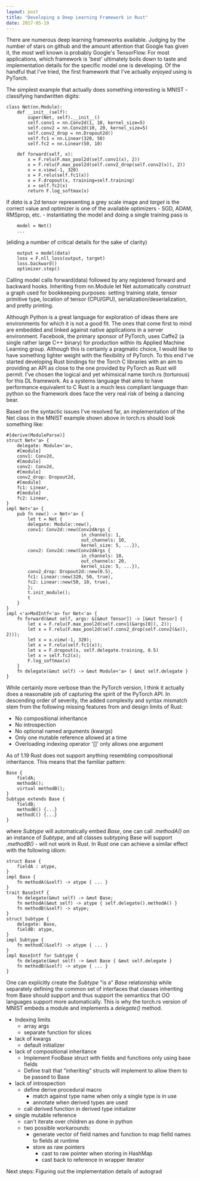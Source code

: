 ```yaml
---
layout: post
title: "Developing a Deep Learning Framework in Rust"
date: 2017-05-19
---
```


There are numerous deep learning frameworks available. Judging by the number of stars on github 
and the amount attention that Google has given it, the most well known is probably Google's 
TensorFlow. For most applications, which framework is 'best' ultimately boils down to taste and
implementation details for the specific model one is developing. Of the handful that I've tried, the first framework that I've actually *enjoyed* using is PyTorch.

The simplest example that actually does something interesting is MNIST - classifying handwritten digits:

    class Net(nn.Module):
        def __init__(self):
            super(Net, self).__init__()
            self.conv1 = nn.Conv2d(1, 10, kernel_size=5)
            self.conv2 = nn.Conv2d(10, 20, kernel_size=5)
            self.conv2_drop = nn.Dropout2d()
            self.fc1 = nn.Linear(320, 50)
            self.fc2 = nn.Linear(50, 10)

        def forward(self, x):
            x = F.relu(F.max_pool2d(self.conv1(x), 2))
            x = F.relu(F.max_pool2d(self.conv2_drop(self.conv2(x)), 2))
            x = x.view(-1, 320)
            x = F.relu(self.fc1(x))
            x = F.dropout(x, training=self.training)
            x = self.fc2(x)
            return F.log_softmax(x)
            
If *data* is a 2d tensor representing a grey scale image and *target* is the correct value and optimizer is one of the available optimizers - SGD, ADAM, RMSprop, etc. - instantiating the model and doing a single training pass is
    
        model = Net()
        ...
(eliding a number of critical details for the sake of clarity)

        output = model(data)
        loss = F.nll_loss(output, target)
        loss.backward()
        optimizer.step()
        
Calling model calls forward(data) followed by any registered forward and backward hooks. Inheriting from nn.Module let Net automatically construct a graph used for bookkeeping purposes: setting training state, tensor primitive type, location of tensor (CPU/GPU), serialization/deserialization, and pretty printing.

Although Python is a great language for exploration of ideas there are environments for which it is not a good fit. The ones that come first to mind are embedded and linked against native applications in a server environment. Facebook, the primary sponsor of PyTorch, uses Caffe2 (a single rather large C++ binary) for production within its Applied Machine Learning group. Although this is certainly a pragmatic choice, I would like to have something lighter weight with the flexibility of PyTorch. To this end I've started developing Rust bindings for the Torch C libraries with an aim to providing an API as close to the one provided by PyTorch as Rust will permit. I've chosen the logical and yet whimsical name torch.rs (torturous) for this
DL framework. As a systems language that aims to have performance equivalent to C Rust is a much less compliant language than python so the framework does face the very real risk of being a dancing bear.


Based on the syntactic issues I've resolved far, an implementation of the Net class in the MNIST example shown above in torch.rs should look something like:

    #[derive(ModuleParse)]
    struct Net<'a> {
        delegate: Module<'a>,
        #[module]
        conv1: Conv2d,
        #[module]
        conv2: Conv2d,
        #[module]
        conv2_drop: Dropout2d,
        #[module]
        fc1: Linear,
        #[module]
        fc2: Linear,
    }
    impl Net<'a> {
        pub fn new() -> Net<'a> {
            let t = Net {
            delegate: Module::new(),
            conv1: Conv2d::new(Conv2dArgs {
                                in_channels: 1,
                                out_channels: 10,
                                kernel_size: 5, ...}),
            conv2: Conv2d::new(Conv2dArgs {
                                in_channels: 10,
                                out_channels: 20,
                                kernel_size: 5, ...}),
            conv2_drop: Dropout2d::new(0.5),
            fc1: Linear::new(320, 50, true),
            fc2: Linear::new(50, 10, true),
            };
            t.init_module();
            t 
        }
    }
    impl <'a>ModIntf<'a> for Net<'a> {
        fn forward(&mut self, args: &[&mut Tensor]) -> [&mut Tensor] {
            let x = F.relu(F.max_pool2d(self.conv1(&args[0]), 2));
            let x = F.relu(F.max_pool2d(self.conv2_drop(self.conv2(&x)), 2)));
            let x = x.view(-1, 320);
            let x = F.relu(self.fc1(x));
            let x = F.dropout(x, self.delegate.training, 0.5)
            let x = self.fc2(x);
            F.log_softmax(x)
        }
        fn delegate(&mut self) -> &mut Module<'a> { &mut self.delegate }
    }


While certainly more verbose than the PyTorch version, I think it actually does a reasonable job of capturing the spirit of the PyTorch API. In descending order of severity, the added complexity and syntax mismatch stem from the following missing features from and design limits of Rust:
- No compositional inheritance
- No introspection
- No optional named arguments (kwargs)
- Only one mutable reference allowed at a time
- Overloading indexing operator '[]' only allows one argument


As of 1.19 Rust does not support anything resembling compositional inheritance. This means that the familiar pattern:

    Base {
        fieldA;
        methodA();
        virtual methodB();
    }
    Subtype extends Base {
        fieldB;
        methodB() {...}
        methodC() {...}
    }

where *Subtype* will automatically embed *Base*, one can call *.methodA()* on an instance of *Subtype*, and all classes subtyping Base will support *.methodB()* - will not work in Rust. In Rust one can achieve a similar effect with the following idiom:

    struct Base {
        fieldA : atype,
    }
    impl Base {
        fn methodA(&self) -> atype { ... }
    }
    trait BaseIntf {
        fn delegate(&mut self) -> &mut Base;
        fn methodA(&mut self) -> atype { self.delegate().methodA() }
        fn methodB(&self) -> atype; 
    }
    struct Subtype {
        delegate: Base,
        fieldB: atype,
    }
    impl Subtype {
        fn methodC(&self) -> atype { ... }
    }
    impl BaseIntf for Subtype {
        fn delegate(&mut self) -> &mut Base { &mut self.delegate }
        fn methodB(&self) -> atype { ... }
    }

One can explicitly create the *Subtype* "is a" *Base* relationship while separately defining the common set of interfaces that classes inheriting from Base should support and thus support the semantics that OO languages support more automatically. This is why the torch.rs version of MNIST embeds a module and implements a *delegate()* method.


    

- Indexing limits
    - array args
    - separate function for slices
- lack of kwargs
    - default initializer
- lack of compositional inheritance
    - Implement FooBase struct with fields and functions only using base fields
    - Define trait that "inheriting" structs will implement to allow them to
      be passed to Base
- lack of introspection 
    - define derive procedural macro
        - match against type name when only a single type is in use
        - annotate when derived types are used
    - call derived function in derived type initializer
- single mutable reference
    - can't iterate over children as done in python
    - two possible workarounds:
        - generate vector of field names and function to map fielld names to fields
          at runtime
        - store as raw pointers
           - cast to raw pointer when storing in HashMap
           - cast back to reference in wrapper iterator
           
Next steps:
    Figuring out the implementation details of autograd
    

